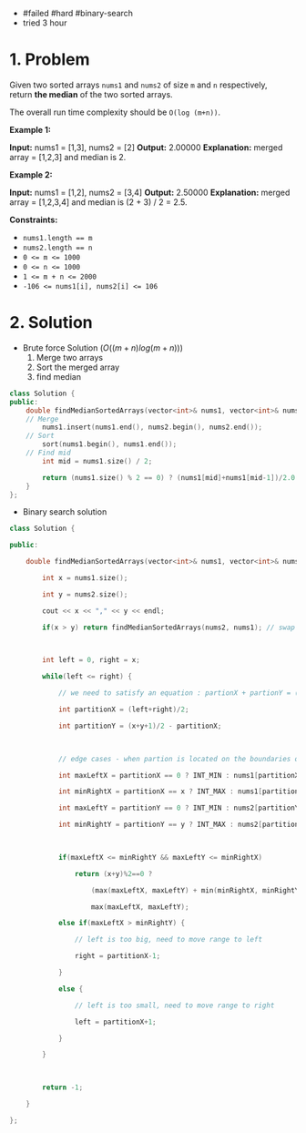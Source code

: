 
- #failed #hard #binary-search
- tried 3 hour

# 1. Problem
Given two sorted arrays `nums1` and `nums2` of size `m` and `n` respectively, return **the median** of the two sorted arrays.

The overall run time complexity should be `O(log (m+n))`.

**Example 1:**

**Input:** nums1 = [1,3], nums2 = [2]
**Output:** 2.00000
**Explanation:** merged array = [1,2,3] and median is 2.

**Example 2:**

**Input:** nums1 = [1,2], nums2 = [3,4]
**Output:** 2.50000
**Explanation:** merged array = [1,2,3,4] and median is (2 + 3) / 2 = 2.5.

**Constraints:**

- `nums1.length == m`
- `nums2.length == n`
- `0 <= m <= 1000`
- `0 <= n <= 1000`
- `1 <= m + n <= 2000`
- `-106 <= nums1[i], nums2[i] <= 106`

# 2. Solution

- Brute force Solution ($O((m+n)log(m+n))$)
	1. Merge two arrays
	2. Sort the merged array
	3. find median
```cpp
class Solution {
public:
    double findMedianSortedArrays(vector<int>& nums1, vector<int>& nums2) {
    // Merge
        nums1.insert(nums1.end(), nums2.begin(), nums2.end());
    // Sort
        sort(nums1.begin(), nums1.end());
    // Find mid
        int mid = nums1.size() / 2;

        return (nums1.size() % 2 == 0) ? (nums1[mid]+nums1[mid-1])/2.0 : (double)nums1[mid];
    }
};
```


- Binary search solution
```cpp
class Solution {

public:

    double findMedianSortedArrays(vector<int>& nums1, vector<int>& nums2) {

        int x = nums1.size();

        int y = nums2.size();

        cout << x << "," << y << endl;

        if(x > y) return findMedianSortedArrays(nums2, nums1); // swap vector to make x smaller.

  

        int left = 0, right = x;

        while(left <= right) {

            // we need to satisfy an equation : partionX + partionY = (x + y + 1) / 2

            int partitionX = (left+right)/2;

            int partitionY = (x+y+1)/2 - partitionX;

  

            // edge cases - when partion is located on the boundaries of an array, we need to set it -infinity or infinity properly

            int maxLeftX = partitionX == 0 ? INT_MIN : nums1[partitionX-1];

            int minRightX = partitionX == x ? INT_MAX : nums1[partitionX];

            int maxLeftY = partitionY == 0 ? INT_MIN : nums2[partitionY-1];

            int minRightY = partitionY == y ? INT_MAX : nums2[partitionY];

  

            if(maxLeftX <= minRightY && maxLeftY <= minRightX)

                return (x+y)%2==0 ?

                    (max(maxLeftX, maxLeftY) + min(minRightX, minRightY)) / 2.0 :

                    max(maxLeftX, maxLeftY);

            else if(maxLeftX > minRightY) {

                // left is too big, need to move range to left

                right = partitionX-1;

            }

            else {

                // left is too small, need to move range to right

                left = partitionX+1;

            }

        }

  

        return -1;

    }

};
```